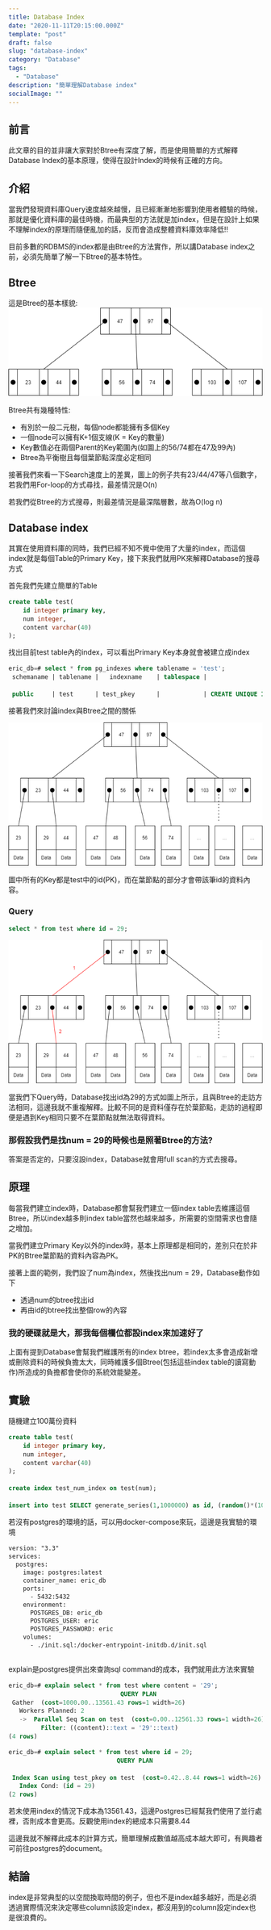 ```yaml
---
title: Database Index
date: "2020-11-11T20:15:00.000Z"
template: "post"
draft: false
slug: "database-index"
category: "Database"
tags:
  - "Database"
description: "簡單理解Database index"
socialImage: ""
---
```


## 前言
此文章的目的並非讓大家對於Btree有深度了解，而是使用簡單的方式解釋Database Index的基本原理，使得在設計Index的時候有正確的方向。

## 介紹
當我們發現資料庫Query速度越來越慢，且已經漸漸地影響到使用者體驗的時候，那就是優化資料庫的最佳時機，而最典型的方法就是加index，但是在設計上如果不理解index的原理而隨便亂加的話，反而會造成整體資料庫效率降低!!

目前多數的RDBMS的index都是由Btree的方法實作，所以講Database index之前，必須先簡單了解一下Btree的基本特性。

## Btree
這是Btree的基本樣貌:
![Btree](/images/database-index/btree.png)

Btree共有幾種特性:
 - 有別於一般二元樹，每個node都能擁有多個Key
 - 一個node可以擁有K+1個支線(K = Key的數量)
 - Key數值必在兩個Parent的Key範圍內(如圖上的56/74都在47及99內)
 - Btree為平衡樹且每個葉節點深度必定相同

接著我們來看一下Search速度上的差異，圖上的例子共有23/44/47等八個數字，若我們用For-loop的方式尋找，最差情況是O(n)

若我們從Btree的方式搜尋，則最差情況是最深階層數，故為O(log n)

## Database index
其實在使用資料庫的同時，我們已經不知不覺中使用了大量的index，而這個index就是每個Table的Primary Key，接下來我們就用PK來解釋Database的搜尋方式

首先我們先建立簡單的Table

```sql
create table test(
    id integer primary key,
    num integer,
    content varchar(40)
);
```

找出目前test table內的index，可以看出Primary Key本身就會被建立成index

```sql
eric_db=# select * from pg_indexes where tablename = 'test';
 schemaname | tablename |   indexname    | tablespace |                           indexdef

 public     | test      | test_pkey      |            | CREATE UNIQUE INDEX test_pkey ON public.test USING btree (id)
```

接著我們來討論index與Btree之間的關係

![Btree-index](/images/database-index/btree-index.png)

圖中所有的Key都是test中的id(PK)，而在葉節點的部分才會帶該筆id的資料內容。

### Query
```sql
select * from test where id = 29;
```
![Steps](/images/database-index/btree-index-step.png)

當我們下Query時，Database找出id為29的方式如圖上所示，且與Btree的走訪方法相同，這邊我就不重複解釋。比較不同的是資料僅存在於葉節點，走訪的過程即便是遇到Key相同只要不在葉節點就無法取得資料。

### 那假設我們是找num = 29的時候也是照著Btree的方法?

答案是否定的，只要沒設index，Database就會用full scan的方式去搜尋。

## 原理

每當我們建立index時，Database都會幫我們建立一個index table去維護這個Btree，所以index越多則index table當然也越來越多，所需要的空間需求也會隨之增加。

當我們建立Primary Key以外的index時，基本上原理都是相同的，差別只在於非PK的Btree葉節點的資料內容為PK。

接著上面的範例，我們設了num為index，然後找出num = 29，Database動作如下
 - 透過num的btree找出id
 - 再由id的btree找出整個row的內容

### 我的硬碟就是大，那我每個欄位都設index來加速好了

上面有提到Database會幫我們維護所有的index btree，若index太多會造成新增或刪除資料的時候負擔太大，同時維護多個Btree(包括這些index table的讀寫動作)所造成的負擔都會使你的系統效能變差。

## 實驗

隨機建立100萬份資料
```sql
create table test(
    id integer primary key,
    num integer,
    content varchar(40)
);

create index test_num_index on test(num);

insert into test SELECT generate_series(1,1000000) as id, (random()*(10^3))::integer, (random()*(10^3))::VARCHAR(40);

```

若沒有postgres的環境的話，可以用docker-compose來玩，這邊是我實驗的環境
```docker
version: "3.3"
services:
  postgres:
    image: postgres:latest
    container_name: eric_db
    ports:
      - 5432:5432
    environment: 
      POSTGRES_DB: eric_db
      POSTGRES_USER: eric
      POSTGRES_PASSWORD: eric
    volumes:
      - ./init.sql:/docker-entrypoint-initdb.d/init.sql
  
```

explain是postgres提供出來查詢sql command的成本，我們就用此方法來實驗

```sql
eric_db=# explain select * from test where content = '29';
                               QUERY PLAN
 Gather  (cost=1000.00..13561.43 rows=1 width=26)
   Workers Planned: 2
   ->  Parallel Seq Scan on test  (cost=0.00..12561.33 rows=1 width=26)
         Filter: ((content)::text = '29'::text)
(4 rows)
```

```sql
eric_db=# explain select * from test where id = 29;
                              QUERY PLAN

 Index Scan using test_pkey on test  (cost=0.42..8.44 rows=1 width=26)
   Index Cond: (id = 29)
(2 rows)
```

若未使用index的情況下成本為13561.43，這邊Postgres已經幫我們使用了並行處裡，否則成本會更高。反觀使用index的總成本只需要8.44

這邊我就不解釋此成本的計算方式，簡單理解成數值越高成本越大即可，有興趣者可前往postgres的document。

## 結論

index是非常典型的以空間換取時間的例子，但也不是index越多越好，而是必須透過實際情況來決定哪些column該設定index，都沒用到的column設定index也是很浪費的。